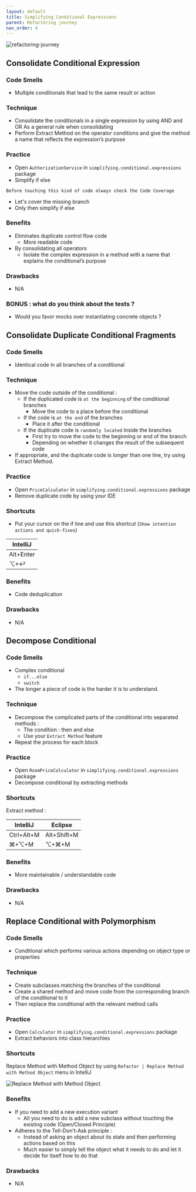 ```yaml
---
layout: default
title: Simplifying Conditional Expressions
parent: Refactoring journey
nav_order: 4
---
```


![refactoring-journey](../img/4-simplifying-conditional-expressions.webp)

## Consolidate Conditional Expression
### Code Smells
* Multiple conditionals that lead to the same result or action

### Technique
* Consolidate the conditionals in a single expression by using AND and OR As a general rule when consolidating
* Perform Extract Method on the operator conditions and give the method a name that reflects the expression’s purpose

### Practice
* Open `AuthorizationService` in `simplifying.conditional.expressions` package
* Simplify if else

`Before touching this kind of code always check the Code Coverage`
* Let's cover the missing branch
* Only then simplify if else

### Benefits
* Eliminates duplicate control flow code
    * More readable code  
* By consolidating all operators
    * Isolate the complex expression in a method with a name that explains the conditional’s purpose

### Drawbacks
* N/A

### BONUS : what do you think about the tests ?  
* Would you favor mocks over instantiating concrete objects ?

## Consolidate Duplicate Conditional Fragments
### Code Smells
* Identical code in all branches of a conditional

### Technique
* Move the code outside of the conditional :
    * If the duplicated code is `at the beginning` of the conditional branches
        * Move the code to a place before the conditional
    * If the code is `at the end` of the branches
        * Place it after the conditional
    * If the duplicate code is `randomly located`  inside the branches
        * First try to move the code to the beginning or end of the branch
        * Depending on whether it changes the result of the subsequent code
* If appropriate, and the duplicate code is longer than one line, try using Extract Method.

### Practice
* Open `PriceCalculator` in `simplifying.conditional.expressions` package
* Remove duplicate code by using your IDE

### Shortcuts
* Put your cursor on the if line and use this shortcut (`Show intention actions and quick-fixes`)

| IntelliJ |
|---|
| Alt+Enter |
| ⌥+↩ |

### Benefits
* Code deduplication

### Drawbacks
* N/A

## Decompose Conditional
### Code Smells
* Complex conditional 
    * `if...else`
    * `switch`
* The longer a piece of code is the harder it is to understand.

### Technique
* Decompose the complicated parts of the conditional into separated methods :
    * The condition : then and else
    * Use your `Extract Method` feature
* Repeat the process for each block

### Practice
* Open `RoomPriceCalculator` in `simplifying.conditional.expressions` package
* Decompose conditional by extracting methods

### Shortcuts
Extract method :

| IntelliJ | Eclipse |
|---|---|
| Ctrl+Alt+M | Alt+Shift+M |
| ⌘+⌥+M | ⌥+⌘+M |

### Benefits
* More maintainable / understandable code

### Drawbacks
* N/A

## Replace Conditional with Polymorphism
### Code Smells
* Conditional which performs various actions depending on object type or properties

### Technique
* Create subclasses matching the branches of the conditional
* Create a shared method and move code from the corresponding branch of the conditional to it
* Then replace the conditional with the relevant method calls

### Practice
* Open `Calculator` in `simplifying.conditional.expressions` package
* Extract behaviors into class hierarchies

### Shortcuts
Replace Method with Method Object by using `Refactor | Replace Method with Method Object` menu in IntelliJ

![Replace Method with Method Object](../img/extract-method-object.webp)

### Benefits
* If you need to add a new execution variant
    * All you need to do is add a new subclass without touching the existing code (Open/Closed Principle)
* Adheres to the Tell-Don’t-Ask principle :
    * Instead of asking an object about its state and then performing actions based on this
    * Much easier to simply tell the object what it needs to do and let it decide for itself how to do that

### Drawbacks
* N/A